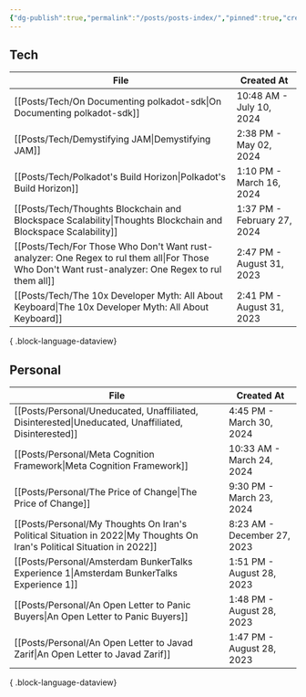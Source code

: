 ```yaml
---
{"dg-publish":true,"permalink":"/posts/posts-index/","pinned":true,"created":"2024-07-26T10:35:08.540+01:00","updated":"2024-07-26T10:47:31.320+01:00"}
---
```


## Tech 

| File                                                                                                                                                   | Created At                  |
| ------------------------------------------------------------------------------------------------------------------------------------------------------ | --------------------------- |
| [[Posts/Tech/On Documenting polkadot-sdk\|On Documenting polkadot-sdk]]                                                                             | 10:48 AM - July 10, 2024    |
| [[Posts/Tech/Demystifying JAM\|Demystifying JAM]]                                                                                                   | 2:38 PM - May 02, 2024      |
| [[Posts/Tech/Polkadot's Build Horizon\|Polkadot's Build Horizon]]                                                                                   | 1:10 PM - March 16, 2024    |
| [[Posts/Tech/Thoughts Blockchain and Blockspace Scalability\|Thoughts Blockchain and Blockspace Scalability]]                                       | 1:37 PM - February 27, 2024 |
| [[Posts/Tech/For Those Who Don't Want rust-analyzer: One Regex to rul them all\|For Those Who Don't Want rust-analyzer: One Regex to rul them all]] | 2:47 PM - August 31, 2023   |
| [[Posts/Tech/The 10x Developer Myth: All About Keyboard\|The 10x Developer Myth: All About Keyboard]]                                               | 2:41 PM - August 31, 2023   |

{ .block-language-dataview}

## Personal 

| File                                                                                                                       | Created At                  |
| -------------------------------------------------------------------------------------------------------------------------- | --------------------------- |
| [[Posts/Personal/Uneducated, Unaffiliated, Disinterested\|Uneducated, Unaffiliated, Disinterested]]                     | 4:45 PM - March 30, 2024    |
| [[Posts/Personal/Meta Cognition Framework\|Meta Cognition Framework]]                                                   | 10:33 AM - March 24, 2024   |
| [[Posts/Personal/The Price of Change\|The Price of Change]]                                                             | 9:30 PM - March 23, 2024    |
| [[Posts/Personal/My Thoughts On Iran's Political Situation in 2022\|My Thoughts On Iran's Political Situation in 2022]] | 8:23 AM - December 27, 2023 |
| [[Posts/Personal/Amsterdam BunkerTalks Experience 1\|Amsterdam BunkerTalks Experience 1]]                               | 1:51 PM - August 28, 2023   |
| [[Posts/Personal/An Open Letter to Panic Buyers\|An Open Letter to Panic Buyers]]                                       | 1:48 PM - August 28, 2023   |
| [[Posts/Personal/An Open Letter to Javad Zarif\|An Open Letter to Javad Zarif]]                                         | 1:47 PM - August 28, 2023   |

{ .block-language-dataview}
